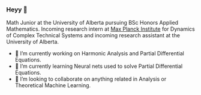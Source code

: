 ### Heyy 👋

Math Junior at the University of Alberta pursuing BSc Honors Applied Mathematics. Incoming research intern at [Max Planck Institute](https://www.mpi-magdeburg.mpg.de/2316/en) for Dynamics of Complex Technical Systems and incoming research assistant at the University of Alberta.

- 🔭 I’m currently working on Harmonic Analysis and Partial Differential Equations.
- 🌱 I’m currently learning Neural nets used to solve Partial Differential Equations.
- 👯 I’m looking to collaborate on anything related in Analysis or Theoretical Machine Learning.

